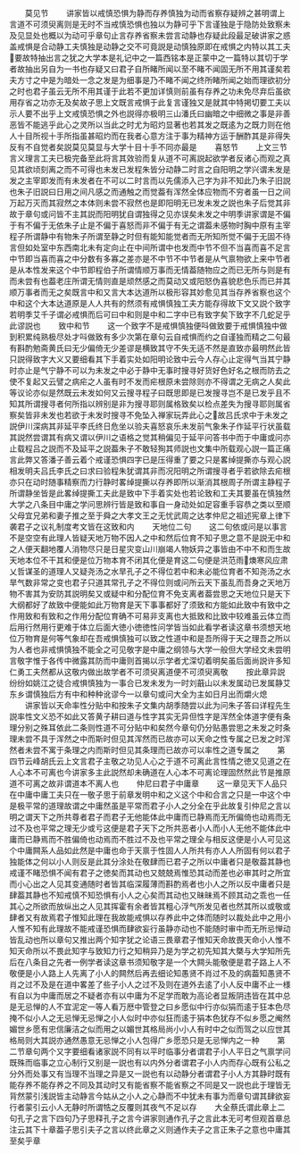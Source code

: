 <!-- { "loadSidebar": true } -->
　　莫见节
　　讲家皆以戒慎恐惧为静而存养慎独为动而省察存疑辨之甚明谓上言道不可须臾离则是无时不当戒慎恐惧也独以为静可乎下言谨独是于隐防处致察未及见显处也概以为动可乎章句止言存养省察未尝言动静也存疑此段最足破讲家之惑盖戒惧是合动静工夫慎独是动静之交不可竟説是动慎独原即在戒惧之内特以其工夫要故特抽出言之犹之大学本是礼记中之一篇西铭本是正蒙中之一篇特以其切于学者故抽出另自为一书也存疑又曰君子自所睹所闻以至不睹不闻固无所不用其谨矣若夫方寸之中是为暗处一念之发是为细事是乃不睹不闻之终所睹所闻之始而理欲初分之时也君子虽云无所不用其谨于此若不更加详慎则前虽有存养之功未免尽弃后虽欲用存省之功亦无及矣故子思上文既言戒惧于此复言谨独又是就其中特掲切要工夫以示人要不出乎上文戒慎恐惧之外也説得亦极明三山潘氏曰幽暗之中细微之事是非善恶皆不能逃乎此心之灵所以当此之时尤为昭灼显著也若其发之既逺为之既力则在他人十目所视十手所指虽甚昭灼而在我者心意方注于事为精神方运于酬酢其是非得失反有不自觉者矣説莫见莫显与大学十目十手不同亦最是
　　喜怒节
　　上文三节言义理言工夫已极完备至此将言其效验而复从道不可离説起欲学者反诸心而观之真见其欲顷刻离之而不可得也未发已发程朱皆分动静二时言之自阳明之学兴谓未发是发之主宰即发而有未发者在不可以二时言而以先儒添入己字为非不知此乃朱子旧説也朱子旧説曰日用之间凡感之而通触之而觉葢有浑然全体应物而不穷者虽一日之间万起万灭而其寂然之本体则未尝不寂然也是即阳明无已发未发之説也朱子后觉其非故于章句或问皆不主其説而阳明犹自谓独得之见亦误矣未发之中明季讲家谓是不偏于有不偏于无依朱子止是不偏于喜怒而非不偏于有无之谓葢未感物时胸中原有主宰程子所谓静中有物朱子所谓至静之时但有能知能觉者而无所知所觉不偏于无固不待言但如处室中东西南北未有定向止在中间所谓中也发而中节不但不当喜而喜不足言中节即当喜而喜之中分数有多寡之差亦是不中节不中节者是从气禀物欲上来中节者是从本性发来这个中节即程伯子所谓情顺万事而无情葢随物应之而已无所与则是有而未尝有也葢老庄所谓无情则直是顽然感之而莫动又或阳怒伪喜貌悲色乐而已并其顺万事者而无之矣既言中和又言大本达道所以极形容其妙愈见其当存养省察也这个中和这个大本达道原是人人共有的然须有戒惧慎独工夫方能存得故下文又説个致字若明季艾千子谓必戒惧而后可曰中和则是中和二字中已有致字矣下致字不几蛇足乎此谬説也
　　致中和节
　　这一个致字不是戒惧慎独便呌做致要于戒惧慎独中做到积累纯熟极尽处才呌做致有多少次第在章句云自戒惧而约之自谨独而精之二句最有斟酌勉斋黄氏曰无少偏倚无少差谬是横致其守不失无适不然是直致亦最明然此皆只説得致字大义又要细看其下手着实处如阳明论致中云今人存心止定得气当其宁静时亦止是气宁静不可以为未发之中必于静中无事时搜寻好货好色好名之根而防去之使不复起又云譬之病疟之人虽有时不发而疟根原未尝除则亦不得谓之无病之人矣此等议论亦似是然既云未发如何又云搜寻程子曰既思即是已发搜寻岂不是已发乎且不知其所谓搜寻者何所指以辨别是非为搜寻耶则属格致矣以检点差失为搜寻耶则属省察矣皆非未发也若欲于未发时搜寻不免坠入禅家玩弄此心之故吕氏求中于未发之説伊川深病其非延平李氏终日危坐以验夫喜怒哀乐未发前气象朱子作延平行状虽载其説然尝谓其有病又谓以伊川之语格之觉其稍偏见于延平问答书中而于中庸或问亦止载程吕之説而不及延平之説葢朱子不敢轻狥其师説也文集中所载观心説一篇正痛言此弊又答潘子善云着个戒谨恐惧四字已是压得重了要之只是畧绰提撕亦与观心説相发明夫吕氏李氏之曰求曰验程朱犹谓其非而况阳明之所谓搜寻者乎若欲除去疟根亦只在动时随事精察而力行静时畧绰提撕以存养即所以渐消其根周子所谓主静程子所谓静坐皆是此畧绰提撕工夫此是致中下手着实处也若论致和工夫其要虽在慎独然大学之八条目中庸之学问思辨行皆是致和事自一身动处如足容重手容恭之类以至顺父母宜兄弟和妻子推之至于舜之大孝文王之无忧武周之达孝仲尼之祖述宪章上律下袭君子之议礼制度考文皆在这致和内
　　天地位二句
　　这二句依或问是以事言不是空空有此理人皆疑天地万物不因人之中和然后位育不知子思之意不是説无中和之人便天翻地覆人消物尽只是日星灾变山川崩竭人物妖异之事皆由不中不和而生故天地本位不干其和便是位万物本育不闭其化便是育这二句便是洪范雨燠寒风应肃乂哲谋圣的道理人又疑尧汤之水旱孔子之不得位若中和未必能位育者不知尧汤之水旱气数非常之变也君子只道其常孔子之不得位则或问所云天下虽乱而吾身之天地万物不害其为安防其説明矣又或疑中和分配位育不免支离者葢尝思之天地位只是天下大纲都好了故致中便能如此万物育是天下事事都好了须致和方能如此致中有致中之作用致和有致和之作用分配位育确不可易非支离也大抵致和比致中较难虽云体立而后用行然用行更难于体立后面大徳小徳徳性问学皆当如此看学者读这章书须想天地位万物育是何等气象却在吾戒惧慎独可以致之性道中和是吾所得于天之理吾之所以为人者也非戒惧慎独不能全之可见敬字是中庸之纲领与大学一般但大学经文未尝明言敬字惟于各传中微露其防而中庸则首揭以示学者尤深切着明矣虽后面尚説许多知仁勇工夫然都从这敬内做出故学者不可须臾离道便不可须臾离敬
　　按此章异説纷纷如姚江之徒合戒惧慎独为一事合已发未发为一时刘蕺山以未发属动已发属静艾东乡谓慎独后方有中和种种讹谬今一以章句或问大全为主如日月出而爝火熄
　　讲家皆以天命率性分贴中和按朱子文集内胡季随尝以此为问朱子答曰详程先生説率性文义恐不如此又答黄子耕曰道与性字其实无异但性字是浑然全体道字便有条理分别之殊耳依此二条则性道不可分贴中和矣然今章句仍分贴愚尝思之未发之时条理未尝不具于浑然之中而斯时但见其浑然而已故亦可以天命之性专属之已发之时浑然者未尝不寓于条理之内而斯时但见其条理而已故亦可以率性之道专属之
　　第四节云峰胡氏云上文言君子主敬之功见人心之于道不可离此言性情之徳又见道之在人心本不可离也今讲家多主此説然却未确道在人心本不可离论理固然然此节是推原道不可离之故非谓道本不离人也
　　仲尼曰君子中庸章
　　这一章见天下人品只在中庸中庸工夫只在一敬子思于前章发明中和之义这个中和合言之只是一中这个中是极平常的道理故谓之中庸然虽是平常而君子小人之分全在乎此故复引仲尼之言以明之谓天下之所共尊者君子而君子无他能体此中庸而已静焉而无所偏倚也动焉而无过不及也平常之理无少或亏这便是君子天下之所共恶者小人而小人无他不能体此中庸而已静焉而不胜偏倚也动焉而不胜过不及也平常之理全与相反这便是小人可见这个中庸闗系人品如此然是中庸也命于天禀于性固人人所共有亦人人所固有何以君子独能体之何以小人则反是此其分涂处在敬肆而已君子之所以中庸者只是敬葢其静也戒谨不睹恐惧不闻有君子之徳矣而其动也又兢兢焉惟恐其动而差也必审其时之所宜而小心出之人见其变通随时者皆其临深履薄而斟酌焉者也小人之所以反中庸者只是肆葢其静也不知戒慎不知恐惧有小人之心矣而其动也又昧昧焉不顾其动之乖也一任其心之所欲而放纵出之人见其挥霍有余者皆其粗心浮气所发见者也然其所以或敬或肆者又有故焉君子惟知此理在我故能戒惧以存养此中之体而随时以裁处此中之用小人惟不知有此理故不能戒谨恐惧而肆欲妄行虽静亦动也不能随时审中而无所忌惮动皆乱动也所以章句又推出两个知字犹之论语三畏章君子惟知天命故畏天命小人惟不知天命所以不畏此知字与致知力行之知稍异乃是为学之初先知其大槩与大学知所先后在八条目之先者一例学者读这章书须知敬字是一个大闗头能敬便是君子路上人不敬便是小人路上人先离了小人的闗然后再去细论知愚贤不肖过不及的病葢知愚贤不肖之过不及是在道中畧差了些子小人之过不及则在道外去逺了小人反中庸不止一様有自以为中庸而居之不疑者亦有以中庸为不足学而敢为高论者显叛阴违皆在其中总是无忌惮的人不宜泥定一等人看万厯中管登之曰乡愿似中行亦似狷而逺于狂本色尽掩不似小人之无忌惮无忌惮之小人似时中亦似狂而逺于狷本色犹存不似乡愿之阉然媚世乡愿有忠信廉洁之似而用之以媚世其格局尚小小人有时中之似而驾之以应世其格局则大其説亦通然愚意无忌惮之小人包得广乡愿恐只是无忌惮内之一种
　　第二节章句两个又字要细看诸家説不同有以平时临事分者谓君子小人平日之气禀学问既殊而临事之立心制行又别是一説也有以内外分者谓君子小人内而存心既有公私之分外而处事又有当理不当理之异是又一説也有以动静分者谓君子小人方其静时既有能存养不能存养之不同及其动时又有能省察不能省察之不同是又一説也此于理皆无背然蒙引浅説皆主动静言今姑从之小人之心静而不中犹未有事为而章句谓其肆欲妄行者蒙引云小人无静时所谓牿之反覆则其夜气不足以存
　　大全蔡氏谓此章上二句孔子之言下四句乃子思释孔子之言今讲家则通作孔子之言此本无可考但观首章总注云其下十章葢子思引夫子之言以终此章之义则通作夫子之言正朱子之意也中庸其至矣乎章
